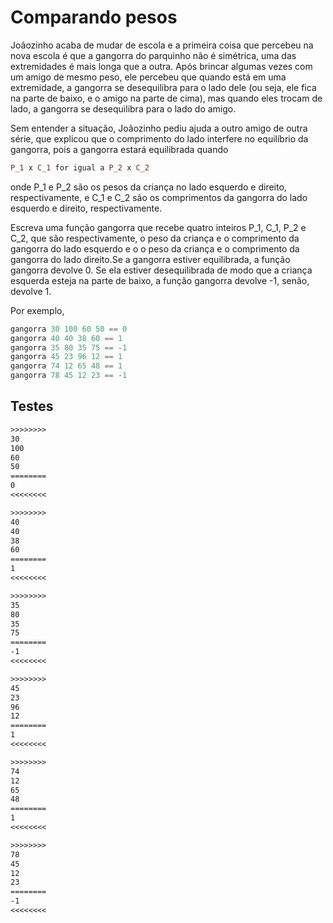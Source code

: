 # Comparando pesos

Joãozinho acaba de mudar de escola e a primeira coisa que percebeu na nova escola é que a gangorra do parquinho não é simétrica, uma das extremidades é mais longa que a outra. Após brincar algumas vezes com um amigo de mesmo peso, ele percebeu que quando está em uma extremidade, a gangorra se desequilibra para o lado dele (ou seja, ele fica na parte de baixo, e o amigo na parte de cima), mas quando eles trocam de lado, a gangorra se desequilibra para o lado do amigo.

Sem entender a situação, Joãozinho pediu ajuda a outro amigo de outra série, que explicou que o comprimento do lado interfere no equilíbrio da gangorra, pois a gangorra estará equilibrada quando

```hs
P_1 x C_1 for igual a P_2 x C_2
```

onde P_1 e P_2 são os pesos da criança no lado esquerdo e direito, respectivamente, e C_1 e C_2 são os comprimentos da gangorra do lado esquerdo e direito, respectivamente.

Escreva uma função gangorra que recebe quatro inteiros P_1, C_1, P_2 e C_2, que são respectivamente, o peso da criança e o comprimento da gangorra do lado esquerdo e o o peso da criança e o comprimento da gangorra do lado direito.Se a gangorra estiver equilibrada, a função gangorra devolve 0. Se ela estiver desequilibrada de modo que a criança esquerda esteja na parte de baixo, a função gangorra devolve -1, senão, devolve 1.

Por exemplo,

```hs
gangorra 30 100 60 50 == 0
gangorra 40 40 38 60 == 1
gangorra 35 80 35 75 == -1
gangorra 45 23 96 12 == 1
gangorra 74 12 65 48 == 1
gangorra 78 45 12 23 == -1
```

## Testes

```txt
>>>>>>>>
30
100
60
50
========
0
<<<<<<<<

>>>>>>>>
40
40
38
60
========
1
<<<<<<<<

>>>>>>>>
35
80
35
75
========
-1
<<<<<<<<

>>>>>>>>
45
23
96
12
========
1
<<<<<<<<

>>>>>>>>
74
12
65
48
========
1
<<<<<<<<

>>>>>>>>
78
45
12
23
========
-1
<<<<<<<<

```
